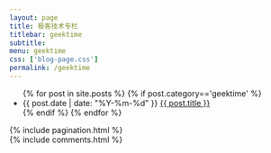 ```yaml
---
layout: page
title: 极客技术专栏
titlebar: geektime
subtitle: 
menu: geektime
css: ['blog-page.css']
permalink: /geektime
---
```

<div class="row">
    <div class="col-md-12">
        <ul id="posts-list">
            {% for post in site.posts %}
                {% if post.category=='geektime' %}
                <li class="posts-list-item">
                    <div class="posts-content">
                        <span class="posts-list-meta">{{ post.date | date: "%Y-%m-%d" }}</span>
                        <a class="posts-list-name bubble-float-left" href="{{ site.url }}{{ post.url }}">{{ post.title }}</a>
                        <span class='circle'></span>
                    </div>
                </li>
                {% endif %}
            {% endfor %}
        </ul> 
        <!-- Pagination -->
        {% include pagination.html %}
        <!-- Comments -->
       <div class="comment">
         {% include comments.html %}
       </div>
    </div>
</div>
<script>
    $(document).ready(function(){
        // Enable bootstrap tooltip
        $("body").tooltip({ selector: '[data-toggle=tooltip]' });
    });
</script>